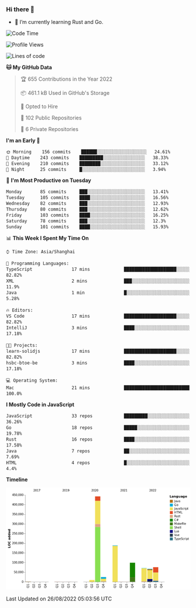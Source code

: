 ### Hi there 👋

- 🌱 I’m currently learning Rust and Go.

<!--START_SECTION:waka-->
![Code Time](http://img.shields.io/badge/Code%20Time-680%20hrs%2033%20mins-blue)

![Profile Views](http://img.shields.io/badge/Profile%20Views-0-blue)

![Lines of code](https://img.shields.io/badge/From%20Hello%20World%20I%27ve%20Written-979%20Thousand%20lines%20of%20code-blue)

**🐱 My GitHub Data** 

> 🏆 655 Contributions in the Year 2022
 > 
> 📦 461.1 kB Used in GitHub's Storage 
 > 
> 💼 Opted to Hire
 > 
> 📜 102 Public Repositories 
 > 
> 🔑 6 Private Repositories  
 > 
**I'm an Early 🐤** 

```text
🌞 Morning    156 commits    ██████░░░░░░░░░░░░░░░░░░░   24.61% 
🌆 Daytime    243 commits    █████████░░░░░░░░░░░░░░░░   38.33% 
🌃 Evening    210 commits    ████████░░░░░░░░░░░░░░░░░   33.12% 
🌙 Night      25 commits     █░░░░░░░░░░░░░░░░░░░░░░░░   3.94%

```
📅 **I'm Most Productive on Tuesday** 

```text
Monday       85 commits     ███░░░░░░░░░░░░░░░░░░░░░░   13.41% 
Tuesday      105 commits    ████░░░░░░░░░░░░░░░░░░░░░   16.56% 
Wednesday    82 commits     ███░░░░░░░░░░░░░░░░░░░░░░   12.93% 
Thursday     80 commits     ███░░░░░░░░░░░░░░░░░░░░░░   12.62% 
Friday       103 commits    ████░░░░░░░░░░░░░░░░░░░░░   16.25% 
Saturday     78 commits     ███░░░░░░░░░░░░░░░░░░░░░░   12.3% 
Sunday       101 commits    ████░░░░░░░░░░░░░░░░░░░░░   15.93%

```


📊 **This Week I Spent My Time On** 

```text
⌚︎ Time Zone: Asia/Shanghai

💬 Programming Languages: 
TypeScript               17 mins             ████████████████████░░░░░   82.82% 
XML                      2 mins              ███░░░░░░░░░░░░░░░░░░░░░░   11.9% 
Java                     1 min               █░░░░░░░░░░░░░░░░░░░░░░░░   5.28%

🔥 Editors: 
VS Code                  17 mins             ████████████████████░░░░░   82.82% 
IntelliJ                 3 mins              ████░░░░░░░░░░░░░░░░░░░░░   17.18%

🐱‍💻 Projects: 
learn-solidjs            17 mins             ████████████████████░░░░░   82.82% 
hsbc-btoe-be             3 mins              ████░░░░░░░░░░░░░░░░░░░░░   17.18%

💻 Operating System: 
Mac                      21 mins             █████████████████████████   100.0%

```

**I Mostly Code in JavaScript** 

```text
JavaScript               33 repos            █████████░░░░░░░░░░░░░░░░   36.26% 
Go                       18 repos            █████░░░░░░░░░░░░░░░░░░░░   19.78% 
Rust                     16 repos            ████░░░░░░░░░░░░░░░░░░░░░   17.58% 
Java                     7 repos             ██░░░░░░░░░░░░░░░░░░░░░░░   7.69% 
HTML                     4 repos             █░░░░░░░░░░░░░░░░░░░░░░░░   4.4%

```


**Timeline**

![Chart not found](https://raw.githubusercontent.com/elton/elton/main/charts/bar_graph.png) 


 Last Updated on 26/08/2022 05:03:56 UTC
<!--END_SECTION:waka-->

<!--
**elton/elton** is a ✨ _special_ ✨ repository because its `README.md` (this file) appears on your GitHub profile.

Here are some ideas to get you started:

- 🔭 I’m currently working on ...
- 🌱 I’m currently learning ...
- 👯 I’m looking to collaborate on ...
- 🤔 I’m looking for help with ...
- 💬 Ask me about ...
- 📫 How to reach me: ...
- 😄 Pronouns: ...
- ⚡ Fun fact: ...
-->
